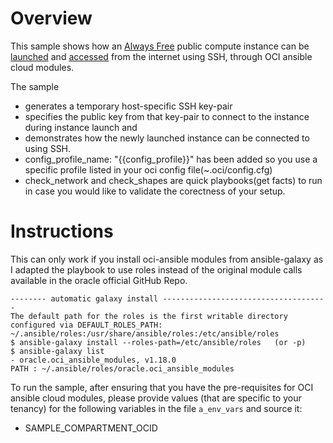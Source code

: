 # Overview

This sample shows how an [Always Free](https://www.oracle.com/cloud/free/) public compute instance can be [launched](https://docs.us-phoenix-1.oraclecloud.com/Content/Compute/Tasks/launchinginstance.htm) and [accessed](https://docs.us-phoenix-1.oraclecloud.com/Content/Compute/Tasks/accessinginstance.htm) from the internet using SSH, through OCI ansible cloud modules.

The sample 
- generates a temporary host-specific SSH key-pair
- specifies the public key from that key-pair to connect to the instance during instance launch and 
- demonstrates how the newly launched instance can be connected to using SSH.
- config_profile_name: "{{config_profile}}" has been added so you use a specific profile listed in your oci config file(~.oci/config.cfg)
- check_network and check_shapes are quick playbooks(get facts) to run in case you would like to validate the corectness of your setup. 

# Instructions

This can only work if you install oci-ansible  modules from ansible-galaxy as I adapted the playbook to use roles instead of the original module calls available in the oracle official GitHub Repo.

```
-------- automatic galaxy install -------------------------------------
The default path for the roles is the first writable directory configured via DEFAULT_ROLES_PATH: ~/.ansible/roles:/usr/share/ansible/roles:/etc/ansible/roles
$ ansible-galaxy install --roles-path=/etc/ansible/roles   (or -p)
$ ansible-galaxy list
- oracle.oci_ansible_modules, v1.18.0
PATH : ~/.ansible/roles/oracle.oci_ansible_modules
```

To run the sample, after ensuring that you have the pre-requisites for OCI ansible cloud modules, please provide values (that are specific to your tenancy) for the following variables in the file `a_env_vars` and source it:
- SAMPLE_COMPARTMENT_OCID
